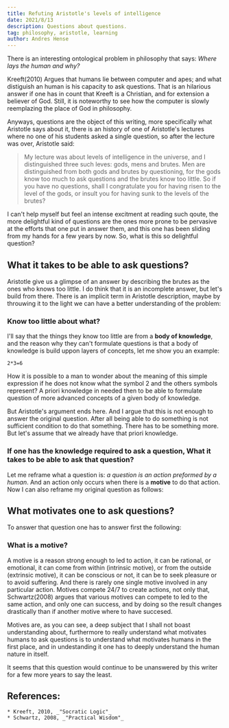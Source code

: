 ```yaml
---
title: Refuting Aristotle's levels of intelligence
date: 2021/8/13
description: Questions about questions.
tag: philosophy, aristotle, learning
author: Andres Hense
---
```

There is an interesting ontological problem in philosophy that says: _Where lays the human and why?_

Kreeft(2010) Argues that humans lie between computer and apes; and what distiguish an human is his capacity to ask questions. That is an hilarious answer if one has in count that Kreeft is a Christian, and for extension a believer of God.
Still, it is noteworthy to see how the computer is slowly reemplazing the place of God in philosophy.

Anyways, questions are the object of this writing, more specifically what Aristotle says about it, there is an history of one of Aristotle's lectures where no one of his students asked a single question, so after the lecture was over, Aristotle said: 
> My lecture was about levels of intelligence in the universe, and I distinguished three such leves: gods, mens and brutes. Men are distinguished from both gods and brutes by questioning, for the gods know too much to ask questions and the brutes know too little. So if you have no questions, shall I congratulate you for having risen to the level of the gods, or insult you for having sunk to the levels of the brutes?

I can't help myself but feel an intense excitment at reading such qoute, the more delightful kind of questions are the ones more prone to be pervasive at the efforts that one put in answer them, and this one has been sliding from my hands for a few years by now. So, what is this so delightful question?

## What it takes to be able to ask questions?

Aristotle give us a glimpse of an answer by describing the brutes as the ones who knows too little. I do think that it is an incomplete answer, but let's build from there.
There is an implicit term in Aristotle description, maybe by throuwing it to the light we can have a better understanding of the problem:
### Know too little about what?

I'll say that the things they know too little are from a **body of knowledge**, and the reason why they can't formulate questions is that a body of knowledge is build uppon layers of concepts, let me show you an example: 
```
2*3=6
```
How it is possible to a man to wonder about the meaning of this simple expression if he does not know what the symbol 2 and the others symbols represent?
A priori knowledge in needed then to be able to formulate question of more advanced concepts of a given body of knowledge.

But Aristotle's argument ends here. And I argue that this is not enough to answer the original question. After all being able to do something is not sufficient condition to do that something. There has to be something more. But let's assume that we already have that priori knowledge.

### If one has the knowledge required to ask a question, What it takes to be able to ask that question?

Let me reframe what a question is: _a question is an action preformed by a human_. And an action only occurs when there is a **motive** to do that action.
Now I can also reframe my original question as follows:

## What motivates one to ask questions?

To answer that question one has to answer first the following:

### What is a motive?

A motive is a reason strong enough to led to action, it can be rational, or emotional, it can come from within (intrinsic motive), or from the outside (extrinsic motive), it can be conscious or not, it can be to seek pleasure or to avoid suffering. And there is rarely one single motive involved in any particular action.
Motives compete 24/7 to create actions, not only that, Schwartz(2008) argues that various motives can compete to led to the same action, and only one can success, and by doing so the result changes drastically than if another motive where to have succesed.

Motives are, as you can see, a deep subject that I shall not boast understanding about, furthermore to really understand what motivates humans to ask questions is to understand what motivates humans in the first place, and in undestanding it one has to deeply understand the human nature in itself.

It seems that this question would continue to be unanswered by this writer for a few more years to say the least.

## References: 
	* Kreeft, 2010, _"Socratic Logic"_
	* Schwartz, 2008, _"Practical Wisdom"_
